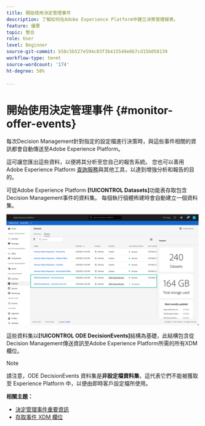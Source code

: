 ```yaml
---
title: 開始使用決定管理事件
description: 了解如何在Adobe Experience Platform中建立決策管理報表。
feature: 優惠
topic: 整合
role: User
level: Beginner
source-git-commit: b58c5b527e594c03f3b415549e6b7cd15b050139
workflow-type: tm+mt
source-wordcount: '174'
ht-degree: 58%

---
```


# 開始使用決定管理事件 {#monitor-offer-events}

每次Decision Management針對指定的設定檔進行決策時，與這些事件相關的資訊都會自動傳送至Adobe Experience Platform。

這可讓您匯出這些資料，以便將其分析至您自己的報吿系統。 您也可以善用 Adobe Experience Platform [查詢服務](https://experienceleague.adobe.com/docs/experience-platform/query/home.html?lang=zh-Hant)與其他工具，以達到增強分析和報告的目的。

可從Adobe Experience Platform **[!UICONTROL Datasets]**&#x200B;功能表存取包含Decision Management事件的資料集。 每個執行個體佈建時會自動建立一個資料集。

![](../../assets/events-datasets-list.png)

這些資料集以&#x200B;**[!UICONTROL ODE DecisionEvents]**&#x200B;結構為基礎，此結構包含從Decision Management傳送資訊至Adobe Experience Platform所需的所有XDM欄位。

>[!NOTE]
>
>請注意，ODE DecisionEvents 資料集是&#x200B;**非設定檔資料集**，這代表它們不能被獲取至 Experience Platform 中，以便由即時客戶設定檔所使用。

**相關主題：**

* [決定管理事件重要資訊](../reports/key-information.md)
* [存取事件 XDM 欄位](../reports/xdm-fields.md)
